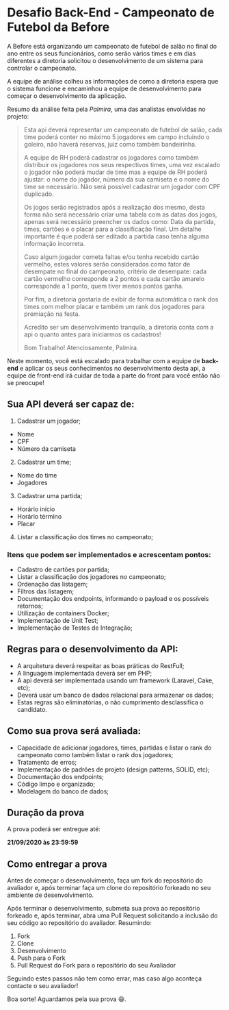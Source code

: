 # Desafio Back-End - Campeonato de Futebol da Before

A Before está organizando um campeonato de futebol de salão no final do ano entre os seus funcionários, como serão vários times e em dias diferentes a diretoria solicitou o desenvolvimento de um sistema para controlar o campeonato.

A equipe de análise colheu as informações de como a diretoria espera que o sistema funcione e encaminhou a equipe de desenvolvimento para começar o desenvolvimento da aplicação.

Resumo da análise feita pela _Palmira_, uma das analistas envolvidas no projeto:

> Esta api deverá representar um campeonato de futebol de salão, cada time poderá conter no máximo 5 jogadores em campo incluindo o goleiro, não haverá reservas, juiz como também bandeirinha. 
>
> A equipe de RH poderá cadastrar os jogadores como também distribuir os jogadores nos seus respectivos times, uma vez escalado o jogador não poderá mudar de time mas a equipe de RH poderá ajustar: o nome do jogador, número da sua camiseta e o nome do time se necessário. Não será possível cadastrar um jogador com CPF duplicado.
>
> Os jogos serão registrados após a realização dos mesmo, desta forma não será necessário criar uma tabela com as datas dos jogos, apenas será necessário preencher os dados como: Data da partida, times, cartões e o placar para a classificação final. Um detalhe importante é que poderá ser editado a partida caso tenha alguma informação incorreta.
>
> Caso algum jogador cometa faltas e/ou tenha recebido cartão vermelho, estes valores serão considerados como fator de desempate no final do campeonato, critério de desempate: cada cartão vermelho corresponde a 2 pontos e cada cartão amarelo corresponde a 1 ponto, quem tiver menos pontos ganha.
>
> Por fim, a diretoria gostaria de exibir de forma automática o rank dos times com melhor placar e também um rank dos jogadores para premiação na festa.
>
> Acredito ser um desenvolvimento tranquilo, a diretoria conta com a api o quanto antes para iniciarmos os cadastros!
>
> Bom Trabalho!
Atenciosamente, Palmira.


Neste momento, você está escalado para trabalhar com a equipe de **back-end** e aplicar os seus conhecimentos no desenvolvimento desta api, a equipe de front-end irá cuidar de toda a parte do front para você então não se preocupe!

## Sua API deverá ser capaz de:
1. Cadastrar um jogador;
- Nome
- CPF
- Número da camiseta
2. Cadastrar um time;
- Nome do time
- Jogadores
3. Cadastrar uma partida;
- Horário início
- Horário término
- Placar
4. Listar a classificação dos times no campeonato;

### Itens que podem ser implementados e acrescentam pontos:

- Cadastro de cartões por partida;
- Listar a classificação dos jogadores no campeonato;
- Ordenação das listagem;
- Filtros das listagem;
- Documentação dos endpoints, informando o payload e os possíveis retornos;
- Utilização de containers Docker;
- Implementação de Unit Test;
- Implementação de Testes de Integração;

##  Regras para o desenvolvimento da API:

- A arquitetura deverá respeitar as boas práticas do RestFull;
- A linguagem implementada deverá ser em PHP;
- A api deverá ser implementada usando um framework (Laravel, Cake, etc);
- Deverá usar um banco de dados relacional para armazenar os dados;
- Estas regras são eliminatórias, o não cumprimento desclassifica o candidato.

## Como sua prova será avaliada:

- Capacidade de adicionar jogadores, times, partidas e listar o rank do campeonato como também listar o rank dos jogadores;
- Tratamento de erros;
- Implementação de padrões de projeto (design patterns, SOLID, etc); 
- Documentação dos endpoints;
- Código limpo e organizado;
- Modelagem do banco de dados;

## Duração da prova

A prova poderá ser entregue até:

**21/09/2020 às 23:59:59**

## Como entregar a prova

Antes de começar o desenvolvimento, faça um fork do repositório do avaliador e, após terminar faça um clone do repositório forkeado no seu ambiente de desenvolvimento.

Após terminar o desenvolvimento, submeta sua prova ao repositório forkeado e, após terminar, abra uma Pull Request solicitando a inclusão do seu código ao repositório do avaliador.
Resumindo:

1. Fork
2. Clone
3. Desenvolvimento
4. Push para o Fork
5. Pull Request do Fork para o repositório do seu Avaliador

Seguindo estes passos não tem como errar, mas caso algo aconteça contacte o seu avaliador!

Boa sorte! Aguardamos pela sua prova :smile:.

